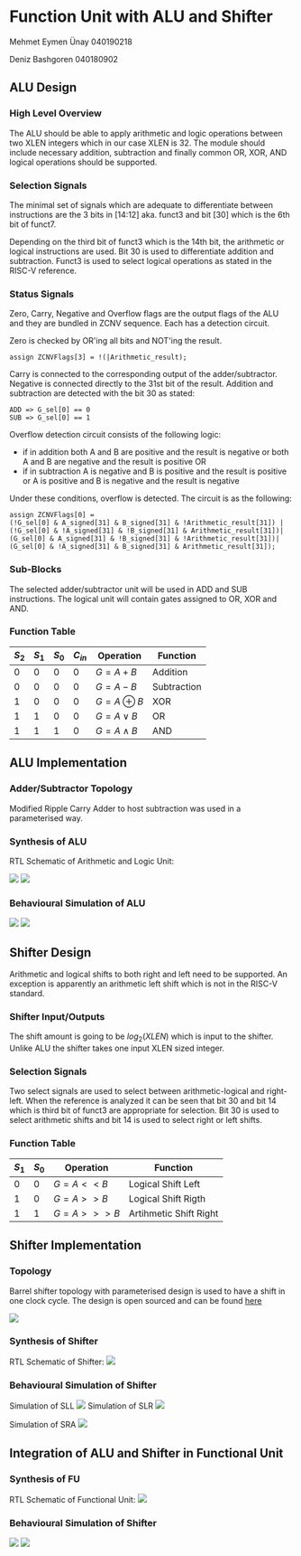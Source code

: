 # Function Unit with ALU and Shifter

Mehmet Eymen Ünay 040190218

Deniz Bashgoren 040180902

## ALU Design 

### High Level Overview
The ALU should be able to apply arithmetic and logic operations between two XLEN integers which in our case XLEN is 32. The module should include necessary addition, subtraction and  finally common OR, XOR, AND logical operations should be supported.

### Selection Signals
The minimal set of signals which are adequate to differentiate between instructions are the 3 bits in [14:12] aka. funct3 and bit [30] which is the 6th bit of funct7.

Depending on the third bit of funct3 which is the 14th bit, the arithmetic or logical instructions are used. 
Bit 30 is used to differentiate addition and subtraction.
Funct3 is used to select logical operations as stated in the RISC-V reference.

### Status Signals
Zero, Carry, Negative and Overflow flags are the output flags of the ALU and they are bundled in ZCNV sequence. Each has a detection circuit.

Zero is checked by OR'ing all bits and NOT'ing the result.
```
assign ZCNVFlags[3] = !(|Arithmetic_result);
```
Carry is connected to the corresponding output of the adder/subtractor.
Negative is connected directly to the 31st bit of the result.
Addition and subtraction are detected with the bit 30 as stated:
```
ADD => G_sel[0] == 0 
SUB => G_sel[0] == 1
```

Overflow detection circuit consists of the following logic:
- if in addition both A and B are positive and the result is negative or both A and B are negative and the result is positive 
OR 
- if in subtraction A is negative and B is positive and the result is positive or A is positive and B is negative and the result is negative

Under these conditions, overflow is detected. The circuit is as the following:
```
assign ZCNVFlags[0] =   
(!G_sel[0] & A_signed[31] & B_signed[31] & !Arithmetic_result[31]) | 
(!G_sel[0] & !A_signed[31] & !B_signed[31] & Arithmetic_result[31])|
(G_sel[0] & A_signed[31] & !B_signed[31] & !Arithmetic_result[31])|
(G_sel[0] & !A_signed[31] & B_signed[31] & Arithmetic_result[31]);
```
### Sub-Blocks
The selected adder/subtractor unit will be used in ADD and SUB instructions. The logical unit will contain gates assigned to OR, XOR and AND.
### Function Table 
| $S_2$ | $S_1$ | $S_0$ | $C_{in}$ | Operation   | Function | 
| ----- | ----- | ----- | -------- | ----------- | -------- |
| 0     | 0     | 0     | 0        | $G = A + B$ | Addition |
| 0     | 0     | 0     | 0        | $G = A - B$ | Subtraction |
| 1     | 0     | 0     | 0        | $G = A \oplus B$ | XOR |
| 1     | 1     | 0     | 0        | $G = A \lor B$ | OR |
| 1     | 1     | 1     | 0        | $G = A \land B$ | AND |




## ALU Implementation

### Adder/Subtractor Topology
Modified Ripple Carry Adder to host subtraction was used in a parameterised way.
### Synthesis of ALU
RTL Schematic of Arithmetic and Logic Unit:

![](res/1_alu_rtl.png)
![](res/1_logic_rtl.png)
### Behavioural Simulation of ALU

![](res/1_sim_alu.png)
![](res/1_sim_alu_flags.png)


## Shifter Design
Arithmetic and logical shifts to both right and left need to be supported. An exception is apparently an arithmetic left shift which is not in the RISC-V standard. 
### Shifter Input/Outputs

The shift amount is going to be $log_2(XLEN)$ which is input to the shifter. Unlike ALU the shifter takes one input XLEN sized integer.

### Selection Signals
Two select signals are used to select between arithmetic-logical and right-left.
When the reference is analyzed it can be seen that bit 30 and bit 14 which is third bit of funct3 are appropriate for selection.
Bit 30 is used to select arithmetic shifts and bit 14 is used to select right or left shifts.

### Function Table
| $S_1$ | $S_0$ | Operation   | Function | 
| ----- | ----- | ----- | -------- | 
| 0     | 0        | $G = A << B$ |Logical  Shift Left |
| 1     | 0        | $G = A >> B$ | Logical  Shift Rigth  |
| 1     | 1        | $G = A >>> B$ | Artihmetic Shift Right |

## Shifter Implementation

### Topology
Barrel shifter topology with parameterised design is used to have a shift in one clock cycle. The design is open sourced and can be found [here](https://gist.github.com/Eymay/1deab2b5f6dbad6da82ea82f3d49aed9)

![](res/barrel_shifter.png)

### Synthesis of Shifter
RTL Schematic of Shifter:
![](res/shifter_RTL.png)

### Behavioural Simulation of Shifter
Simulation of SLL
![](res/SLL.png)
Simulation of SLR
![](res/SLR.png)

Simulation of SRA
![](res/SRA.png)

## Integration of ALU and Shifter in Functional Unit

### Synthesis of FU

RTL Schematic of Functional Unit:
![](res/functional_unit_rtl.png)

### Behavioural Simulation of Shifter

![](res/functional_unit_sim1.png)
![](res/functional_unit_sim2.png)
